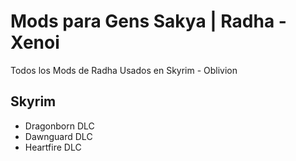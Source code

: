 Mods para Gens Sakya | Radha - Xenoi
====================================

Todos los Mods de Radha Usados en Skyrim - Oblivion

Skyrim
------
* Dragonborn DLC
* Dawnguard DLC
* Heartfire DLC